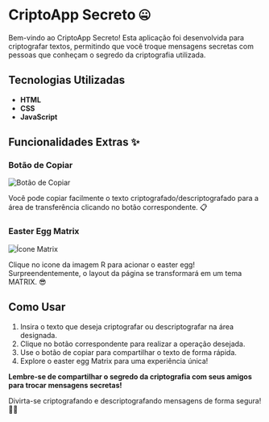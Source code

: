 # CriptoApp Secreto 🤐

Bem-vindo ao CriptoApp Secreto! Esta aplicação foi desenvolvida para criptografar textos, permitindo que você troque mensagens secretas com pessoas que conheçam o segredo da criptografia utilizada.

## Tecnologias Utilizadas

- **HTML**
- **CSS**
- **JavaScript**

## Funcionalidades Extras ✨

### Botão de Copiar

![Botão de Copiar](icone-copiar.png)

Você pode copiar facilmente o texto criptografado/descriptografado para a área de transferência clicando no botão correspondente. 📋

### Easter Egg Matrix

![Ícone Matrix](icone-matrix.png)

Clique no icone da imagem R para acionar o easter egg! Surpreendentemente, o layout da página se transformará em um tema MATRIX. 😎

## Como Usar

1. Insira o texto que deseja criptografar ou descriptografar na área designada.
2. Clique no botão correspondente para realizar a operação desejada.
3. Use o botão de copiar para compartilhar o texto de forma rápida.
4. Explore o easter egg Matrix para uma experiência única!

**Lembre-se de compartilhar o segredo da criptografia com seus amigos para trocar mensagens secretas!**

Divirta-se criptografando e descriptografando mensagens de forma segura! 🤫🔐
